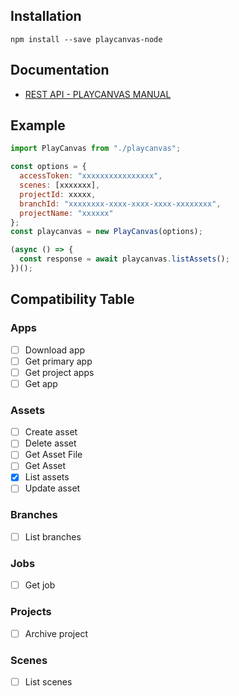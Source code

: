 ## Installation

```
npm install --save playcanvas-node
```

## Documentation
- [REST API - PLAYCANVAS MANUAL](https://developer.playcanvas.com/en/user-manual/api/)


## Example
```javascript
import PlayCanvas from "./playcanvas";

const options = {
  accessToken: "xxxxxxxxxxxxxxxx",
  scenes: [xxxxxxx],
  projectId: xxxxx,
  branchId: "xxxxxxxx-xxxx-xxxx-xxxx-xxxxxxxx",
  projectName: "xxxxxx"
};
const playcanvas = new PlayCanvas(options);

(async () => {
  const response = await playcanvas.listAssets();
})();

```

## Compatibility Table

### Apps

- [ ] Download app
- [ ] Get primary app
- [ ] Get project apps
- [ ] Get app

### Assets

- [ ] Create asset
- [ ] Delete asset
- [ ] Get Asset File
- [ ] Get Asset
- [x] List assets
- [ ] Update asset

### Branches

- [ ] List branches
### Jobs
- [ ] Get job
  
### Projects

- [ ] Archive project

### Scenes
- [ ] List scenes